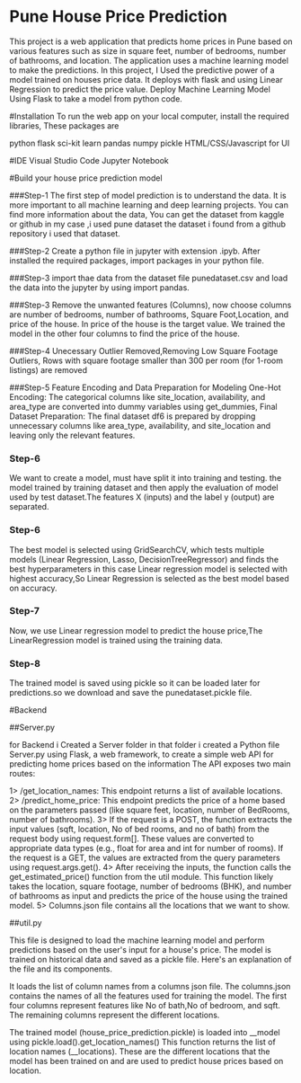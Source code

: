 # Pune House Price Prediction

This project is a web application that predicts home prices in Pune based on various features such as size in square feet, number of bedrooms, number of bathrooms, and location. The application uses a machine learning model to make the predictions.
In this project, I Used the predictive power of a model trained on houses price data. It deploys with flask  and using Linear Regression to predict the price value. Deploy Machine Learning Model Using Flask to take a model from python code.

#Installation
 To run the web app on your local computer, install the required libraries, These packages are 
 
  python 
  flask 
  sci-kit learn
  pandas
  numpy
  pickle
  HTML/CSS/Javascript for UI

  #IDE
  Visual Studio Code
  Jupyter Notebook

#Build your house price prediction model

###Step-1
The first step of model prediction is to understand the data. It is more important to all machine learning and deep learning projects. You can find more information about the data, You can get the dataset from kaggle or github in my case ,i used pune dataset the dataset i found from a github repository i used that dataset.

###Step-2
Create a python file in jupyter with extension .ipyb. After installed the required packages, import packages  in your python file.

###Step-3
import thae data from the dataset file punedataset.csv and load the data into the jupyter by using import pandas.

###Step-3
 Remove the unwanted features (Columns), now choose columns are  number of bedrooms, number of bathrooms, Square Foot,Location, and price of the house. In price of the house is the target value. We trained the model in the other four columns to find the price of the house.

###Step-4
Unecessary Outlier Removed,Removing Low Square Footage Outliers,
Rows with square footage smaller than 300 per room (for 1-room listings) are removed

###Step-5
 Feature Encoding and Data Preparation for Modeling
One-Hot Encoding: The categorical columns like site_location, availability, and area_type are converted into dummy variables using get_dummies,
Final Dataset Preparation: The final dataset df6 is prepared by dropping unnecessary columns like area_type, availability, and site_location and leaving only the relevant features.

### Step-6
 We want to create a model, must have split it into training and testing. the model trained by training dataset and then apply the evaluation of model used by test dataset.The features X (inputs) and the label y (output) are separated.

 ### Step-6
 The best model is selected using GridSearchCV, which tests multiple models (Linear Regression, Lasso, DecisionTreeRegressor) and finds the best hyperparameters in this case Linear regression model is selected with highest accuracy,So Linear Regression is selected as the best model based on accuracy.

 ### Step-7
 Now, we use Linear regression model to predict the house price,The LinearRegression model is trained using the training data.

 ### Step-8
 The trained model is saved using pickle so it can be loaded later for predictions.so we download and save the punedataset.pickle file.

 #Backend

##Server.py

for Backend i Created a Server folder in that folder i created a Python file Server.py using Flask, a web framework, to create a simple web API for predicting home prices based on the information
 The API exposes two main routes:

1> /get_location_names: This endpoint returns a list of available locations.
2> /predict_home_price: This endpoint predicts the price of a home based on the parameters passed (like square feet, location, number of BedRooms, number of bathrooms).
3>  If the request is a POST, the function extracts the input values (sqft, location, No of bed rooms, and no of bath) from the request body using request.form[]. These values are converted to appropriate data types (e.g., float for area and int for number of rooms).
If the request is a GET, the values are extracted from the query parameters using request.args.get().
4> After receiving the inputs, the function calls the get_estimated_price() function from the util module. This function likely takes the location, square footage, number of bedrooms (BHK), and number of bathrooms as input and predicts the price of the house using the trained model.
5> Columns.json file contains all the locations that we want to show.

##util.py

This file is designed to load the machine learning model and perform predictions based on the user's input for a house's price. The model is trained on historical data and saved as a pickle file. Here's an explanation of the file and its components.

It loads the list of column names from a columns json file. The columns.json contains the names of all the features used for training the model. The first four columns represent features like No of bath,No of bedroom, and sqft. The remaining columns represent the different locations.

The trained model (house_price_prediction.pickle) is loaded into __model using pickle.load().get_location_names() This function returns the list of location names (__locations). These are the different locations that the model has been trained on and are used to predict house prices based on location.

